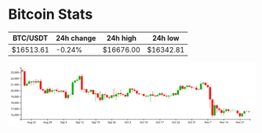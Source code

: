 # Bitcoin Stats

BTC/USDT|24h change|24h high|24h low|
|---|---|---|---|
|$16513.61|-0.24%|$16676.00|$16342.81|

<img src="./chart.svg">
